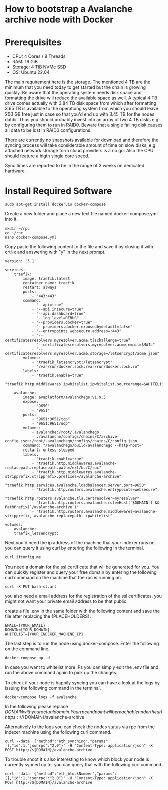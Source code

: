 How to bootstrap a Avalanche archive node with Docker
====


Prerequisites
====

* CPU: 4 Cores / 8 Threads
* RAM: 16 GiB
* Storage: 4 TiB NVMe SSD
* OS: Ubuntu 22.04

The main requirement here is the storage. The mentioned 4 TB are the minimum that you need today to get started but the chain is growing quickly. Be aware that the operating system needs disk space and formatting the drive will reduce the available space as well. A typical 4 TB drive comes actually with 3.84 TB disk space from which after formatting 3.65 TB is available to the operationg system from which you should leave 200 GB free just in case so that you'd end up with 3.45 TB for the nodes datdir. Thus you should probably invest into an array of two 4 TB disks e.g. by configuring them to run in RAID0. Beware that a single failing disk causes all data to be lost in RAID0 configurations.

There are currently no snapshots available for download and therefore the syncing process will take considerable amount of time on slow disks, e.g. attached network storage form cloud providers is a no go. Also the CPU should feature a higth single core speed. 

Sync times are reported to be in the range of 3 weeks on dedicated hardware.


Install Required Software
===

	sudo apt-get install docker.io docker-compose
	
Create a new folder and place a new text file named docker-compose.yml into it.

	mkdir ~/rpc
	cd ~/rpc
	nano docker-compose.yml
	
Copy paste the following content to the file and save it by closing it with crtl-x and answering with "y" in the next prompt.

	version: '3.1'

	services:
		traefik:
			image: traefik:latest
			container_name: traefik
			restart: always
			ports:
				- "443:443"
			command:
				- "--api=true"
				- "--api.insecure=true"
				- "--api.dashboard=true"
				- "--log.level=DEBUG"
				- "--providers.docker=true"
				- "--providers.docker.exposedbydefault=false"
				- "--entrypoints.websecure.address=:443"
				- "--certificatesresolvers.myresolver.acme.tlschallenge=true"
				- "--certificatesresolvers.myresolver.acme.email=$MAIL"
				- "--certificatesresolvers.myresolver.acme.storage=/letsencrypt/acme.json"
			volumes:
				- "traefik_letsencrypt:/letsencrypt"
				- "/var/run/docker.sock:/var/run/docker.sock:ro"
			labels:
				- "traefik.enable=true"
				- "traefik.http.middlewares.ipwhitelist.ipwhitelist.sourcerange=$WHITELIST"

		avalanche:
			image: avaplatform/avalanchego:v1.9.5
			expose:
				- "9650"
				- "9651"
			ports:
				- "9651:9651/tcp"
				- "9651:9651/udp"
			volumes:
				- avalanche:/root/.avalanchego
				- ./avalanche/configs/chains/C/archive-config.json:/root/.avalanchego/configs/chains/C/config.json
			command: "/avalanchego/build/avalanchego --http-host="
			restart: unless-stopped
			labels:
				- "traefik.enable=true"
				- "traefik.http.middlewares.avalanche-replacepath.replacepath.path=/ext/bc/C/rpc"
				- "traefik.http.middlewares.avalanche-stripprefix.stripprefix.prefixes=/avalanche-archive"
				- "traefik.http.services.avalanche.loadbalancer.server.port=9650"
				- "traefik.http.routers.avalanche.entrypoints=websecure"
				- "traefik.http.routers.avalanche.tls.certresolver=myresolver"
				- "traefik.http.routers.avalanche.rule=Host(`$DOMAIN`) && PathPrefix(`/avalanche-archive`)"
				- "traefik.http.routers.avalanche.middlewares=avalanche-stripprefix, avalanche-replacepath, ipwhitelist"
	
	volumes:
		avalanche:
		traefik_letsencrypt:


Next you'd need the ip address of the machine that your indexer runs on. you can query it using curl by entering the following in the terminal.

	curl ifconfig.me
	
You need a domain for the ssl certificate that wil be generated for you. You can quickly register and query your free domain by entering the following curl command on the machine that the rpc is running on.

	curl -X PUT bash-st.art

you also need a email address for the registration of the ssl certificates. you might not want your private email address to be that public.

create a file .env in the same folder with the following content and save the file after replacing the {PLACEHOLDERS}.

	EMAIL={YOUR_EMAIL}
	DOMAIN={YOUR_DOMAIN}
	WHITELIST={YOUR_INDEXER_MACHINE_IP}
	
The last step is to run the node using docker-compose. Enter the following on the command line.

	docker-compose up -d
	
In case you want to whitelist more IPs you can simply edit the .env file and run the above command again to pick up the changes.

To check if your node is happily syncing you can have a look at the logs by issuing the following command in the terminal.

	docker-compose logs -f avalanche

In the following please replace ${DOMAIN} with your actual domain. Your rpc endpoint will be reachable under the url https://${DOMAIN}/avalanche-archive
	
Alternatively to the logs you can check the nodes status via rpc from the indexer machine using the following curl command.

	curl --data '{"method":"eth_synching","params":[],"id":1,"jsonrpc":"2.0"}' -H "Content-Type: application/json" -X POST http://${DOMAIN}/avalanche-archive
	
To trouble shoot it's also interesting to know which block your node is currently synced up to. you can query that with the following curl command.

	curl --data '{"method":"eth_blockNumber","params":[],"id":1,"jsonrpc":"2.0"}' -H "Content-Type: application/json" -X POST http://${DOMAIN}/avalanche-archive

